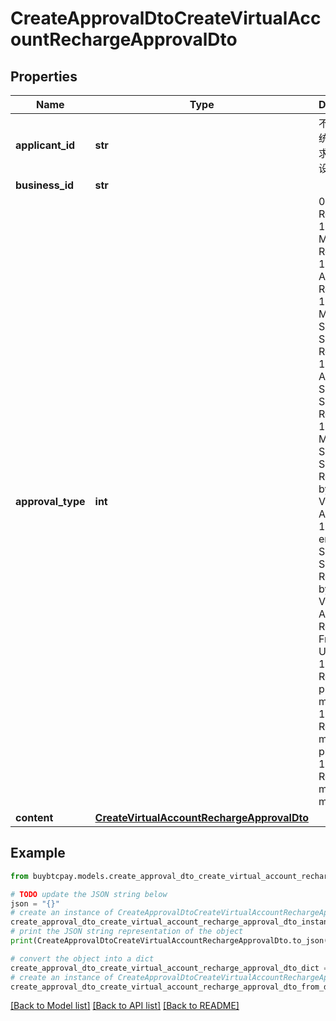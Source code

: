 # CreateApprovalDtoCreateVirtualAccountRechargeApprovalDto


## Properties

Name | Type | Description | Notes
------------ | ------------- | ------------- | -------------
**applicant_id** | **str** | 不用填，系统会根据请求用户自己设定 | [optional] 
**business_id** | **str** |  | [optional] 
**approval_type** | **int** | 0: Platform Recharge, 1: Merchant Recharge, 11: Virtual Account Recharge, 12: Merchant Self Service Recharge, 13: Virtual Account Self Service Recharge, 14: Merchant Self Service Recharge by PalmPay Virtual Account, 15: Virtual erchant Self Service Recharge by PalmPay Virtual Account, 2: Refund, 3: Frozen, 4: Unfrozen, 100: Reversal platform to merchant, 101: Reversal merchant to platform, 102: Reversal merchant to merchant | 
**content** | [**CreateVirtualAccountRechargeApprovalDto**](CreateVirtualAccountRechargeApprovalDto.md) |  | [optional] 

## Example

```python
from buybtcpay.models.create_approval_dto_create_virtual_account_recharge_approval_dto import CreateApprovalDtoCreateVirtualAccountRechargeApprovalDto

# TODO update the JSON string below
json = "{}"
# create an instance of CreateApprovalDtoCreateVirtualAccountRechargeApprovalDto from a JSON string
create_approval_dto_create_virtual_account_recharge_approval_dto_instance = CreateApprovalDtoCreateVirtualAccountRechargeApprovalDto.from_json(json)
# print the JSON string representation of the object
print(CreateApprovalDtoCreateVirtualAccountRechargeApprovalDto.to_json())

# convert the object into a dict
create_approval_dto_create_virtual_account_recharge_approval_dto_dict = create_approval_dto_create_virtual_account_recharge_approval_dto_instance.to_dict()
# create an instance of CreateApprovalDtoCreateVirtualAccountRechargeApprovalDto from a dict
create_approval_dto_create_virtual_account_recharge_approval_dto_from_dict = CreateApprovalDtoCreateVirtualAccountRechargeApprovalDto.from_dict(create_approval_dto_create_virtual_account_recharge_approval_dto_dict)
```
[[Back to Model list]](../README.md#documentation-for-models) [[Back to API list]](../README.md#documentation-for-api-endpoints) [[Back to README]](../README.md)


